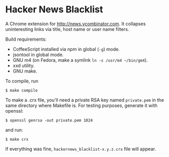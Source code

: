 # Hacker News Blacklist

A Chrome extension for http://news.ycombinator.com. It collapses
uninteresting links via title, host name or user name filters.

Build requirements:

* CoffeeScript installed via npm in global (`-g`) mode.
* jsontool in global mode.
* GNU m4 (on Fedora, make a symlink `ln -s /usr/m4 ~/bin/gm4`).
* xxd utility.
* GNU make.

To compile, run

    $ make compile

To make a .crx file, you'll need a private RSA key named `private.pem`
in the same directory where Makefile is. For testing purposes, generate
it with openssl:

    $ openssl genrsa -out private.pem 1024

and run:

    $ make crx

If everything was fine, `hackernews_blacklist-x.y.z.crx` file will appear.
